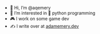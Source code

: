- 👋 Hi, I’m @aqemery
- 👀 I’m interested in 🐍 python programming
- 🎮 I work on some game dev
- ✍️ I write over at [adamemery.dev](https://adamemery.dev/)

<!---
aqemery/aqemery is a ✨ special ✨ repository because its `README.md` (this file) appears on your GitHub profile.
You can click the Preview link to take a look at your changes.
--->

